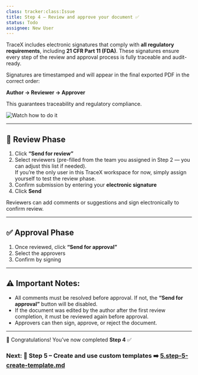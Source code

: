 ```yaml
---
class: tracker:class:Issue
title: Step 4 – Review and approve your document ✅ 
status: Todo
assignee: New User
---
```


TraceX includes electronic signatures that comply with **all regulatory requirements**, including **21 CFR Part 11 (FDA)**. These signatures ensure every step of the review and approval process is fully traceable and audit-ready.

Signatures are timestamped and will appear in the final exported PDF in the correct order:

**Author → Reviewer → Approver**

This guarantees traceability and regulatory compliance.

![Watch how to do it](../assets/images/tracex-review-approval-_2_.gif)

---

## 🔁 Review Phase

1. Click **“Send for review”**
2. Select reviewers (pre-filled from the team you assigned in Step 2 — you can adjust this list if needed).  
   If you’re the only user in this TraceX workspace for now, simply assign yourself to test the review phase.
3. Confirm submission by entering your **electronic signature**
4. Click **Send**

Reviewers can add comments or suggestions and sign electronically to confirm review.

---

## ✅ Approval Phase

1. Once reviewed, click **“Send for approval”**
2. Select the approvers
3. Confirm by signing

---

## ⚠️ Important Notes:

- All comments must be resolved before approval. If not, the **“Send for approval”** button will be disabled.
- If the document was edited by the author after the first review completion, it must be reviewed again before approval.
- Approvers can then sign, approve, or reject the document.

---

🎉 Congratulations! You’ve now completed **Step 4** ✅

### Next: 🧩 Step 5 – Create and use custom templates ➡️ [5.step-5-create-template.md](./5.step-5-create-template.md)
